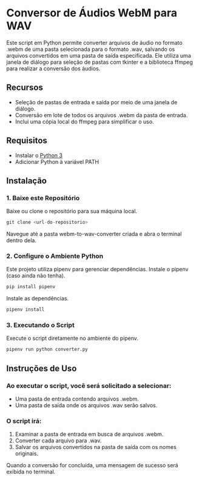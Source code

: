 # Conversor de Áudios WebM para WAV

Este script em Python permite converter arquivos de áudio no formato .webm de uma pasta selecionada para o formato .wav, salvando os arquivos convertidos em uma pasta de saída especificada. Ele utiliza uma janela de diálogo para seleção de pastas com tkinter e a biblioteca ffmpeg para realizar a conversão dos áudios.

## Recursos

- Seleção de pastas de entrada e saída por meio de uma janela de diálogo.
- Conversão em lote de todos os arquivos .webm da pasta de entrada.
- Inclui uma cópia local do ffmpeg para simplificar o uso.

## Requisitos
- Instalar o [Python 3](https://www.python.org/downloads/)
- Adicionar Python à variável PATH

## Instalação
### 1. Baixe este Repositório

Baixe ou clone o repositório para sua máquina local.

```python
git clone <url-do-repositorio>
```
Navegue até a pasta webm-to-wav-converter criada e abra o terminal dentro dela.

### 2. Configure o Ambiente Python

Este projeto utiliza pipenv para gerenciar dependências.
Instale o pipenv (caso ainda não tenha).

```python
pip install pipenv
```

Instale as dependências.

```python
pipenv install
```

### 3. Executando o Script

Execute o script diretamente no ambiente do pipenv.

```python
pipenv run python converter.py
```

## Instruções de Uso

### Ao executar o script, você será solicitado a selecionar:
- Uma pasta de entrada contendo arquivos .webm.
- Uma pasta de saída onde os arquivos .wav serão salvos.

### O script irá:

1. Examinar a pasta de entrada em busca de arquivos .webm.
2. Converter cada arquivo para .wav.
3. Salvar os arquivos convertidos na pasta de saída com os nomes originais.

Quando a conversão for concluída, uma mensagem de sucesso será exibida no terminal.
